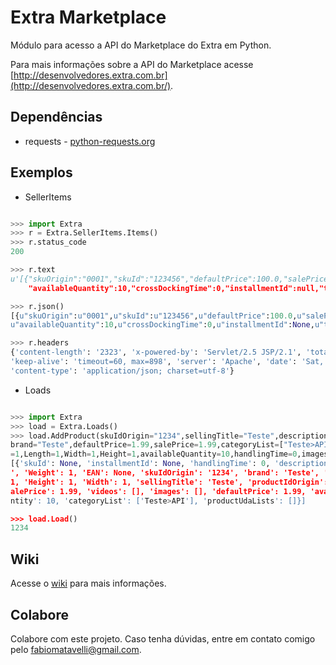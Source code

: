 Extra Marketplace
========================

Módulo para acesso a API do Marketplace do Extra em Python.

Para mais informações sobre a API do Marketplace acesse [http://desenvolvedores.extra.com.br](http://desenvolvedores.extra.com.br/).

## Dependências
- requests - [python-requests.org](http://docs.python-requests.org/en/latest/)

## Exemplos
- SellerItems
```python

>>> import Extra
>>> r = Extra.SellerItems.Items()
>>> r.status_code
200

>>> r.text
u'[{"skuOrigin":"0001","skuId":"123456","defaultPrice":100.0,"salePrice":89.0,
	"availableQuantity":10,"crossDockingTime":0,"installmentId":null,"totalQuantity":10}]'

>>> r.json()
[{u"skuOrigin":u"0001",u"skuId":u"123456",u"defaultPrice":100.0,u"salePrice":89.0,
u"availableQuantity":10,u"crossDockingTime":0,u"installmentId":None,u"totalQuantity":10}]

>>> r.headers
{'content-length': '2323', 'x-powered-by': 'Servlet/2.5 JSP/2.1', 'totalrows': '15',
'keep-alive': 'timeout=60, max=898', 'server': 'Apache', 'date': 'Sat, 02 Aug 2014 20:13:20 GMT',
'content-type': 'application/json; charset=utf-8'}
```

- Loads
```python

>>> import Extra
>>> load = Extra.Loads()
>>> load.AddProduct(skuIdOrigin="1234",sellingTitle="Teste",description="Teste",
brand="Teste",defaultPrice=1.99,salePrice=1.99,categoryList=["Teste>API"],Weight
=1,Length=1,Width=1,Height=1,availableQuantity=10,handlingTime=0,images=[])
[{'skuId': None, 'installmentId': None, 'handlingTime': 0, 'description': 'Teste
', 'Weight': 1, 'EAN': None, 'skuIdOrigin': '1234', 'brand': 'Teste', 'Length':
1, 'Height': 1, 'Width': 1, 'sellingTitle': 'Teste', 'productIdOrigin': None, 's
alePrice': 1.99, 'videos': [], 'images': [], 'defaultPrice': 1.99, 'availableQua
ntity': 10, 'categoryList': ['Teste>API'], 'productUdaLists': []}]

>>> load.Load()
1234
```

## Wiki

Acesse o [wiki](https://github.com/fabiomatavelli/extra-marketplace-python/wiki) para mais informações.

## Colabore

Colabore com este projeto. Caso tenha dúvidas, entre em contato comigo pelo <fabiomatavelli@gmail.com>.